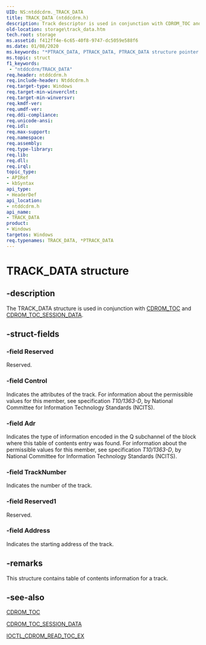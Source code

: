 ```yaml
---
UID: NS:ntddcdrm._TRACK_DATA
title: TRACK_DATA (ntddcdrm.h)
description: Track descriptor is used in conjunction with CDROM_TOC and CDROM_TOC_SESSION_DATA.
old-location: storage\track_data.htm
tech.root: storage
ms.assetid: f412ff4e-6c65-40f8-9747-dc5059e588f6
ms.date: 01/08/2020
ms.keywords: "*PTRACK_DATA, PTRACK_DATA, PTRACK_DATA structure pointer [Storage Devices], TRACK_DATA, TRACK_DATA structure [Storage Devices], _TRACK_DATA, ntddcdrm/PTRACK_DATA, ntddcdrm/TRACK_DATA, storage.track_data, structs-CD-ROM_37ea4578-82b7-4b8e-be1b-28c27de349d9.xml"
ms.topic: struct
f1_keywords:
 - "ntddcdrm/TRACK_DATA"
req.header: ntddcdrm.h
req.include-header: Ntddcdrm.h
req.target-type: Windows
req.target-min-winverclnt: 
req.target-min-winversvr: 
req.kmdf-ver: 
req.umdf-ver: 
req.ddi-compliance: 
req.unicode-ansi: 
req.idl: 
req.max-support: 
req.namespace: 
req.assembly: 
req.type-library: 
req.lib: 
req.dll: 
req.irql: 
topic_type:
- APIRef
- kbSyntax
api_type:
- HeaderDef
api_location:
- ntddcdrm.h
api_name:
- TRACK_DATA
product:
- Windows
targetos: Windows
req.typenames: TRACK_DATA, *PTRACK_DATA
---
```


# TRACK_DATA structure

## -description

The TRACK_DATA structure is used in conjunction with [CDROM_TOC](https://docs.microsoft.com/windows-hardware/drivers/ddi/ntddcdrm/ns-ntddcdrm-_cdrom_toc) and [CDROM_TOC_SESSION_DATA](https://docs.microsoft.com/windows-hardware/drivers/ddi/ntddcdrm/ns-ntddcdrm-_cdrom_toc_session_data).

## -struct-fields

### -field Reserved

Reserved.

### -field Control

Indicates the attributes of the track. For information about the permissible values for this member, see specification *T10/1363-D*, by National Committee for Information Technology Standards (NCITS).

### -field Adr

Indicates the type of information encoded in the Q subchannel of the block where this table of contents entry was found. For information about the permissible values for this member, see specification *T10/1363-D*, by National Committee for Information Technology Standards (NCITS).

### -field TrackNumber

Indicates the number of the track.

### -field Reserved1

Reserved.

### -field Address

Indicates the starting address of the track.

## -remarks

This structure contains table of contents information for a track.

## -see-also

[CDROM_TOC](https://docs.microsoft.com/windows-hardware/drivers/ddi/ntddcdrm/ns-ntddcdrm-_cdrom_toc)

[CDROM_TOC_SESSION_DATA](https://docs.microsoft.com/windows-hardware/drivers/ddi/ntddcdrm/ns-ntddcdrm-_cdrom_toc_session_data)

[IOCTL_CDROM_READ_TOC_EX](https://docs.microsoft.com/en-us/windows-hardware/drivers/ddi/ntddcdrm/ni-ntddcdrm-ioctl_cdrom_read_toc_ex
)
